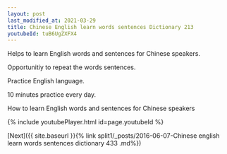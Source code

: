 ```yaml
---
layout: post
last_modified_at: 2021-03-29
title: Chinese English learn words sentences Dictionary 213 
youtubeId: tuB6UgZXFX4
---
```

 
 
Helps to learn English words and sentences for Chinese speakers.

Opportunitiy to repeat the words sentences. 

Practice English language. 
 
10 minutes practice every day. 
 
How to learn English words and sentences for Chinese speakers 
 
{% include youtubePlayer.html id=page.youtubeId %}
 
 
[Next]({{ site.baseurl }}{% link  split1/_posts/2016-06-07-Chinese english learn words sentences dictionary 433 .md%})
 
